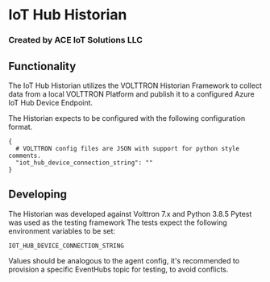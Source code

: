 # IoT Hub Historian
### Created by ACE IoT Solutions LLC

## Functionality
The IoT Hub Historian utilizes the VOLTTRON Historian Framework to collect data from a local VOLTTRON Platform and publish it to a configured Azure IoT Hub Device Endpoint.

The Historian expects to be configured with the following configuration format.


```
{
  # VOLTTRON config files are JSON with support for python style comments.
  "iot_hub_device_connection_string": ""
}
```

## Developing
The Historian was developed against Volttron 7.x and Python 3.8.5
Pytest was used as the testing framework
The tests expect the following environment variables to be set:

```
IOT_HUB_DEVICE_CONNECTION_STRING
```
Values should be analogous to the agent config, it's recommended to provision a specific EventHubs topic for testing, to avoid conflicts.
